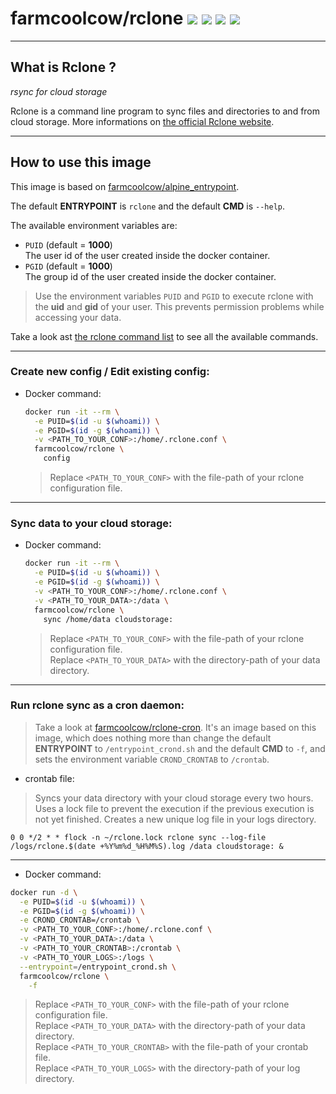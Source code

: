 # farmcoolcow/rclone ![](https://images.microbadger.com/badges/version/farmcoolcow/rclone.svg) ![](https://images.microbadger.com/badges/commit/farmcoolcow/rclone.svg) ![](https://images.microbadger.com/badges/image/farmcoolcow/rclone.svg) ![](https://images.microbadger.com/badges/license/farmcoolcow/rclone.svg)

---

## What is Rclone ?

*rsync for cloud storage*

Rclone is a command line program to sync files and directories to and from cloud storage.
More informations on [the official Rclone website](http://rclone.org/).

---

## How to use this image

This image is based on [farmcoolcow/alpine_entrypoint](https://hub.docker.com/r/farmcoolcow/alpine_entrypoint/).

The default **ENTRYPOINT** is ```rclone``` and the default **CMD** is ```--help```.

The available environment variables are:
  * ```PUID``` (default = **1000**)  
    The user id of the user created inside the docker container.
  * ```PGID``` (default = **1000**)  
    The group id of the user created inside the docker container.

  > Use the environment variables ```PUID``` and ```PGID``` to execute rclone with the **uid** and **gid** of your user. This prevents permission problems while accessing your data.

Take a look ast [the rclone command list](http://rclone.org/commands/) to see all the available commands.

---

### Create new config / Edit existing config:

* Docker command:

  ```sh
  docker run -it --rm \
    -e PUID=$(id -u $(whoami)) \
    -e PGID=$(id -g $(whoami)) \
    -v <PATH_TO_YOUR_CONF>:/home/.rclone.conf \
    farmcoolcow/rclone \
      config
  ```
  
  > Replace ```<PATH_TO_YOUR_CONF>``` with the file-path of your rclone configuration file.

---

### Sync data to your cloud storage:

* Docker command:

  ```sh
  docker run -it --rm \
    -e PUID=$(id -u $(whoami)) \
    -e PGID=$(id -g $(whoami)) \
    -v <PATH_TO_YOUR_CONF>:/home/.rclone.conf \
    -v <PATH_TO_YOUR_DATA>:/data \
    farmcoolcow/rclone \
      sync /home/data cloudstorage:
  ```
  
  > Replace ```<PATH_TO_YOUR_CONF>``` with the file-path of your rclone configuration file.  
  > Replace ```<PATH_TO_YOUR_DATA>``` with the directory-path of your data directory.

---

### Run rclone sync as a cron daemon:

  > Take a look at [farmcoolcow/rclone-cron](https://hub.docker.com/r/farmcoolcow/rclone-cron). It's an image based on this image, which does nothing more than change the default **ENTRYPOINT** to ```/entrypoint_crond.sh``` and the default **CMD** to ```-f```, and sets the environment variable ```CROND_CRONTAB``` to ```/crontab```.

  * crontab file:
  
  > Syncs your data directory with your cloud storage every two hours. Uses a lock file to prevent the execution if the previous execution is not yet finished. Creates a new unique log file in your logs directory.
  
  ```crontab
  0 0 */2 * * flock -n ~/rclone.lock rclone sync --log-file /logs/rclone.$(date +%Y%m%d_%H%M%S).log /data cloudstorage: &
  ```
  
  ---
  
  * Docker command:

  ```sh
  docker run -d \
    -e PUID=$(id -u $(whoami)) \
    -e PGID=$(id -g $(whoami)) \
    -e CROND_CRONTAB=/crontab \
    -v <PATH_TO_YOUR_CONF>:/home/.rclone.conf \
    -v <PATH_TO_YOUR_DATA>:/data \
    -v <PATH_TO_YOUR_CRONTAB>:/crontab \
    -v <PATH_TO_YOUR_LOGS>:/logs \
    --entrypoint=/entrypoint_crond.sh \
    farmcoolcow/rclone \
      -f
  ```
  
  > Replace ```<PATH_TO_YOUR_CONF>``` with the file-path of your rclone configuration file.  
  > Replace ```<PATH_TO_YOUR_DATA>``` with the directory-path of your data directory.  
  > Replace ```<PATH_TO_YOUR_CRONTAB>``` with the file-path of your crontab file.  
  > Replace ```<PATH_TO_YOUR_LOGS>``` with the directory-path of your log directory.
